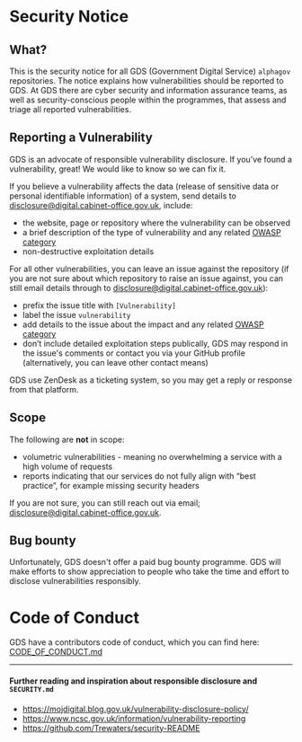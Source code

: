 # Security Notice

## What?

This is the security notice for all GDS (Government Digital Service) `alphagov` repositories. The notice explains how vulnerabilities should be reported to GDS. At GDS there are cyber security and information assurance teams, as well as security-conscious people within the programmes, that assess and triage all reported vulnerabilities.

## Reporting a Vulnerability

GDS is an advocate of responsible vulnerability disclosure. If you’ve found a vulnerability, great! We would like to know so we can fix it.

If you believe a vulnerability affects the data (release of sensitive data or personal identifiable information) of a system, send details to [disclosure@digital.cabinet-office.gov.uk], include:
- the website, page or repository where the vulnerability can be observed
- a brief description of the type of vulnerability and any related [OWASP category]
- non-destructive exploitation details

For all other vulnerabilities, you can leave an issue against the repository (if you are not sure about which repository to raise an issue against, you can still email details through to [disclosure@digital.cabinet-office.gov.uk]):
- prefix the issue title with `[Vulnerability]`
- label the issue `vulnerability`
- add details to the issue about the impact and any related [OWASP category]
- don’t include detailed exploitation steps publically, GDS may respond in the issue's comments or contact you via your GitHub profile (alternatively, you can leave other contact means)

GDS use ZenDesk as a ticketing system, so you may get a reply or response from that platform.

## Scope
The following are **not** in scope:
- volumetric vulnerabilities - meaning no overwhelming a service with a high volume of requests 
- reports indicating that our services do not fully align with “best practice”, for example missing security headers

If you are not sure, you can still reach out via email; [disclosure@digital.cabinet-office.gov.uk].

## Bug bounty
Unfortunately, GDS doesn't offer a paid bug bounty programme. GDS will make efforts to show appreciation to people who take the time and effort to disclose vulnerabilities responsibly.

# Code of Conduct

GDS have a contributors code of conduct, which you can find here: [CODE_OF_CONDUCT.md]

---

#### Further reading and inspiration about responsible disclosure and `SECURITY.md`
- <https://mojdigital.blog.gov.uk/vulnerability-disclosure-policy/>
- <https://www.ncsc.gov.uk/information/vulnerability-reporting>
- <https://github.com/Trewaters/security-README>

[disclosure@digital.cabinet-office.gov.uk]: mailto:disclosure@digital.cabinet-office.gov.uk
[CODE_OF_CONDUCT.md]: ./CODE_OF_CONDUCT.md
[OWASP category]: https://www.owasp.org/index.php/Category:OWASP_Top_Ten_2017_Project

